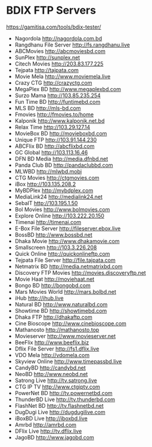 # BDIX FTP Servers

https://gamitisa.com/tools/bdix-tester/


- Nagordola 	 http://nagordola.com.bd
- Rangdhanu File Server 	 http://fs.rangdhanu.live
- ABCMovies 	 http://abcmoviesbd.com
- SunPlex 	 http://sunplex.net
- Citech Movies 	 http://203.83.177.225
- Tejpata 	 http://tajpata.com
- Movie Mela 	 http://www.moviemela.live
- Crazy CTG 	 http://crazyctg.com
- MegaPlex BD 	 http://www.megaplexbd.com
- Surzo Mama 	 http://103.85.235.254
- Fun Time BD 	 http://funtimebd.com
- MLS BD 	 http://mls-bd.com
- Fmovies 	 http://fmovies.to/home
- Kalponik 	 http://www.kalponik.net.bd
- Relax Time 	 http://103.29.127.14
- MovieBox BD 	 http://movieboxbd.com
- Unique FTP 	 http://103.91.144.230
- ABCFlix BD 	 http://abcflixbd.com
- GC Global 	 http://103.113.16.46
- DFN BD Media 	 http://media.dfnbd.net
- Panda Club BD 	 http://pandaclubbd.com
- MLWBD 	 http://mlwbd.mobi
- CTG Movies 	 http://ctgmovies.com
- iBox 	 http://103.135.208.2
- MyBDPlex 	 http://mybdplex.com
- MediaLink24 	 http://medialink24.net
- SebaIT 	 http://103.195.1.50
- Bol Movies 	 http://www.bolmovies.com
- Explore Online 	 http://103.222.20.150
- Timenai 	 http://timenai.com
- E-Box File Server 	 http://fileserver.ebox.live
- BossBD 	 http://www.bossbd.net
- Dhaka Movie 	 http://www.dhakamovie.com
- Smallscreen 	 http://103.3.226.208
- Quick Online 	 http://quickonlineftp.com
- Tejpata File Server 	 http://file.tajpata.com
- Netmatrix BD 	 http://media.netmatrixbd.com
- Discovery FTP Movies 	 http://movies.discoveryftp.net
- Movie Haat 	 http://moviehaat.net
- Bongo BD 	 http://bongobd.com
- Mars Movies World 	 http://mars.bolbd.net
- iHub 	 http://ihub.live
- Natural BD 	 http://www.naturalbd.com
- Showtime BD 	 http://showtimebd.com
- Dhaka FTP 	 http://dhakaftp.com
- Cine Bioscope 	 http://www.cinebioscope.com
- Mathanosto 	 http://mathanosto.top
- Movieserver 	 http://www.movieserver.net
- BeeFlix 	 http://www.beeflix.biz
- Dflix File Server 	 http://fs1.dflix.live
- VDO Mela 	 http://vdomela.com
- Skyview Online 	 http://www.timepassbd.live
- CandyBD 	 http://candybd.net
- NeoBD 	 http://www.neobd.net
- Satrong Live 	 http://tv.satrong.live
- CTG IP TV 	 http://www.ctgiptv.com
- PowerNet BD 	 http://tv.powernetbd.com
- ThunderBD Live 	 http://tv.thunderbd.com
- FlashNet BD 	 http://tv.flashnetbd.net
- DugDugi Live 	 http://dugdugilive.com
- iBoxBD Live 	 http://iboxbd.live
- Amrbd 	 http://amrbd.com
- DFlix Live 	 http://tv.dflix.live
- JagoBD 	 http://www.jagobd.com
